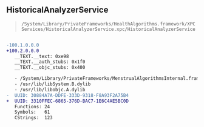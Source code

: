## HistoricalAnalyzerService

> `/System/Library/PrivateFrameworks/HealthAlgorithms.framework/XPCServices/HistoricalAnalyzerService.xpc/HistoricalAnalyzerService`

```diff

-100.1.0.0.0
+100.2.0.0.0
   __TEXT.__text: 0xe98
   __TEXT.__auth_stubs: 0x1f0
   __TEXT.__objc_stubs: 0x400

   - /System/Library/PrivateFrameworks/MenstrualAlgorithmsInternal.framework/MenstrualAlgorithmsInternal
   - /usr/lib/libSystem.B.dylib
   - /usr/lib/libobjc.A.dylib
-  UUID: 30884A7A-DDFE-333D-9318-F8A93F2A75B4
+  UUID: 3310FFEC-6865-376D-BAC7-1E6C4AE5BC0D
   Functions: 24
   Symbols:   61
   CStrings:  123

```
